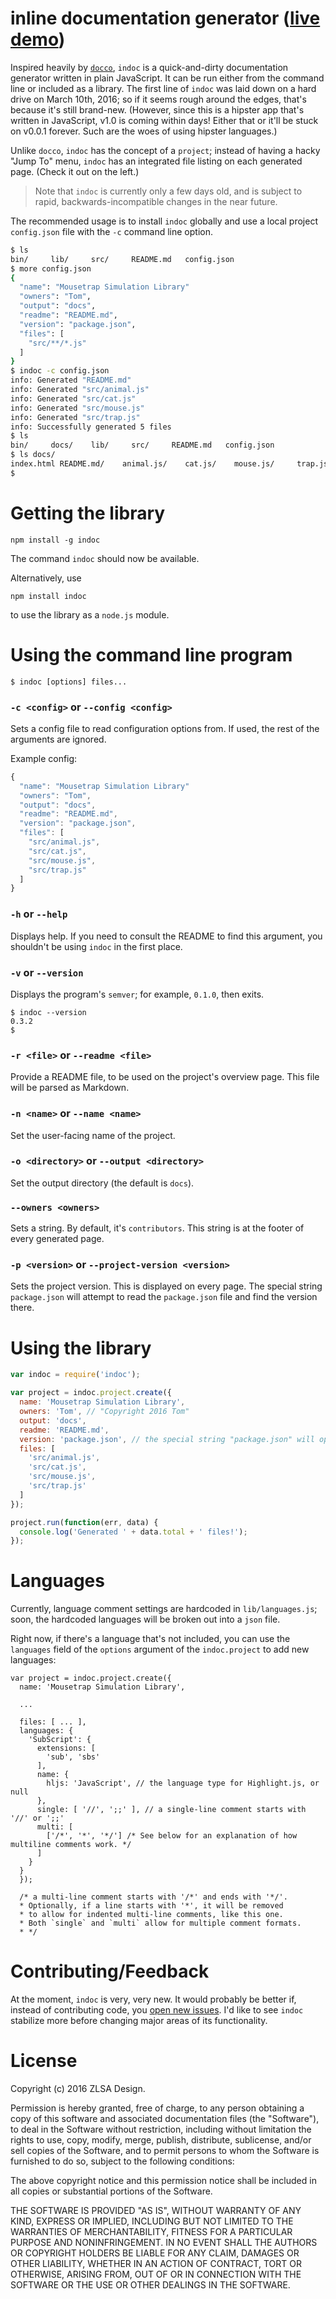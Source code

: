 
# inline documentation generator ([live demo](http://zlsa.github.io/indoc/))

Inspired heavily by [`docco`](https://jashkenas.github.io/docco/),
`indoc` is a quick-and-dirty documentation generator written in plain
JavaScript. It can be run either from the command line or included as
a library. The first line of `indoc` was laid down on a hard drive on
March 10th, 2016; so if it seems rough around the edges, that's
because it's still brand-new. (However, since this is a hipster app
that's written in JavaScript, v1.0 is coming within days! Either
that or it'll be stuck on v0.0.1 forever. Such are the woes of using
hipster languages.)

Unlike `docco`, `indoc` has the concept of a `project`; instead of
having a hacky "Jump To" menu, `indoc` has an integrated file listing
on each generated page. (Check it out on the left.)

> Note that `indoc` is currently only a few days old, and is subject to
> rapid, backwards-incompatible changes in the near future.

The recommended usage is to install `indoc` globally and use a local
project `config.json` file with the `-c` command line option.

```sh
$ ls
bin/     lib/     src/     README.md   config.json
$ more config.json
{
  "name": "Mousetrap Simulation Library"
  "owners": "Tom",
  "output": "docs",
  "readme": "README.md",
  "version": "package.json",
  "files": [
    "src/**/*.js"
  ]
}
$ indoc -c config.json
info: Generated "README.md"
info: Generated "src/animal.js"
info: Generated "src/cat.js"
info: Generated "src/mouse.js"
info: Generated "src/trap.js"
info: Successfully generated 5 files
$ ls
bin/     docs/    lib/     src/     README.md   config.json
$ ls docs/
index.html README.md/    animal.js/    cat.js/    mouse.js/     trap.js/
$ 
```

# Getting the library

```
npm install -g indoc
```

The command `indoc` should now be available.

Alternatively, use

```
npm install indoc
```

to use the library as a `node.js` module.

# Using the command line program

```
$ indoc [options] files...
```

### `-c <config>` or `--config <config>`

Sets a config file to read configuration options from. If used, the
rest of the arguments are ignored.

Example config:

```js
{
  "name": "Mousetrap Simulation Library"
  "owners": "Tom",
  "output": "docs",
  "readme": "README.md",
  "version": "package.json",
  "files": [
    "src/animal.js",
    "src/cat.js",
    "src/mouse.js",
    "src/trap.js"
  ]
}
```

### `-h` or `--help`

Displays help. If you need to consult the README to find this
argument, you shouldn't be using `indoc` in the first place.

### `-v` or `--version`

Displays the program's `semver`; for example, `0.1.0`, then exits.

```
$ indoc --version
0.3.2
$
```

### `-r <file>` or `--readme <file>`

Provide a README file, to be used on the project's overview page. This
file will be parsed as Markdown.

### `-n <name>` or `--name <name>`

Set the user-facing name of the project.

### `-o <directory>` or `--output <directory>`

Set the output directory (the default is `docs`).

### `--owners <owners>`

Sets a string. By default, it's `contributors`. This string is at the
footer of every generated page.

### `-p <version>` or `--project-version <version>`

Sets the project version. This is displayed on every page. The special
string `package.json` will attempt to read the `package.json` file and
find the version there.

# Using the library

```js
var indoc = require('indoc');

var project = indoc.project.create({
  name: 'Mousetrap Simulation Library',
  owners: 'Tom', // "Copyright 2016 Tom"
  output: 'docs',
  readme: 'README.md',
  version: 'package.json', // the special string "package.json" will open the file "package.json" and read the version string there
  files: [
    'src/animal.js',
    'src/cat.js',
    'src/mouse.js',
    'src/trap.js'
  ]
});

project.run(function(err, data) {
  console.log('Generated ' + data.total + ' files!');
});
```

# Languages

Currently, language comment settings are hardcoded in
`lib/languages.js`; soon, the hardcoded languages will be broken out
into a `json` file.

Right now, if there's a language that's not included, you can use the
`languages` field of the `options` argument of the `indoc.project` to
add new languages:

```
var project = indoc.project.create({
  name: 'Mousetrap Simulation Library',

  ...

  files: [ ... ],
  languages: {
    'SubScript': {
      extensions: [
        'sub', 'sbs'
      ],
      name: {
        hljs: 'JavaScript', // the language type for Highlight.js, or null
      },
      single: [ '//', ';;' ], // a single-line comment starts with '//' or ';;'
      multi: [
        ['/*', '*', '*/'] /* See below for an explanation of how multiline comments work. */
      ]
    }
  }
  });
  
  /* a multi-line comment starts with '/*' and ends with '*/'.
  * Optionally, if a line starts with '*', it will be removed
  * to allow for indented multi-line comments, like this one.
  * Both `single` and `multi` allow for multiple comment formats.
  * */

```


# Contributing/Feedback

At the moment, `indoc` is very, very new. It would probably be better
if, instead of contributing code, you
[open new issues](https://github.com/zlsa/indoc/issues). I'd like to
see `indoc` stabilize more before changing major areas of its
functionality.

# License

Copyright (c) 2016 ZLSA Design.

Permission is hereby granted, free of charge, to any person obtaining
a copy of this software and associated documentation files (the
"Software"), to deal in the Software without restriction, including
without limitation the rights to use, copy, modify, merge, publish,
distribute, sublicense, and/or sell copies of the Software, and to
permit persons to whom the Software is furnished to do so, subject to
the following conditions:

The above copyright notice and this permission notice shall be
included in all copies or substantial portions of the Software.

THE SOFTWARE IS PROVIDED "AS IS", WITHOUT WARRANTY OF ANY KIND,
EXPRESS OR IMPLIED, INCLUDING BUT NOT LIMITED TO THE WARRANTIES OF
MERCHANTABILITY, FITNESS FOR A PARTICULAR PURPOSE AND
NONINFRINGEMENT. IN NO EVENT SHALL THE AUTHORS OR COPYRIGHT HOLDERS BE
LIABLE FOR ANY CLAIM, DAMAGES OR OTHER LIABILITY, WHETHER IN AN ACTION
OF CONTRACT, TORT OR OTHERWISE, ARISING FROM, OUT OF OR IN CONNECTION
WITH THE SOFTWARE OR THE USE OR OTHER DEALINGS IN THE SOFTWARE.

